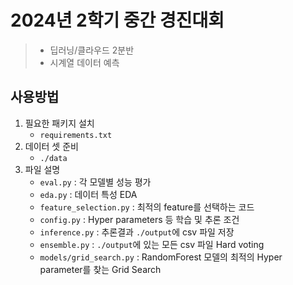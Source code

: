 # 2024년 2학기 중간 경진대회
> - 딥러닝/클라우드 2분반
> - 시계열 데이터 예측
>

## 사용방법
1. 필요한 패키지 설치
    - `requirements.txt`
2. 데이터 셋 준비
    - `./data`
3. 파일 설명
    - `eval.py` : 각 모델별 성능 평가
    - `eda.py` : 데이터 특성 EDA
    - `feature_selection.py` :  최적의 feature를 선택하는 코드
    - `config.py` : Hyper parameters 등 학습 및 추론 조건
    - `inference.py` : 추론결과 `./output`에 csv 파일 저장
    - `ensemble.py` : `./output`에 있는 모든 csv 파일 Hard voting
    - `models/grid_search.py` : RandomForest 모델의 최적의 Hyper parameter를 찾는 Grid Search